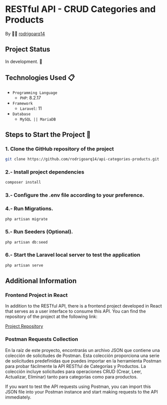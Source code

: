 # RESTful API - CRUD Categories and Products

By 👨‍💻 [rodrigoarq14](https://github.com/rodrigoarq14)

## Project Status

In development. 🚀

## Technologies Used 📋

* `Programming Language`
    * `PHP`: 8.2.17
* `Framework`
    * `Laravel`: 11
* `Database`
    * `MySQL || MariaDB`

## Steps to Start the Project 🚶


### 1. Clone the GitHub repository of the project

```bash
git clone https://github.com/rodrigoarq14/api-categories-products.git
```

### 2.- Install project dependencies

``` bash
composer install
```

### 3.- Configure the .env file according to your preference.

### 4.- Run Migrations.

``` bash
php artisan migrate
```

### 5.- Run Seeders (Optional).

``` bash
php artisan db:seed
```

### 6.- Start the Laravel local server to test the application

``` bash
php artisan serve
```

## Additional Information

### Frontend Project in React

In addition to the RESTful API, there is a frontend project developed in React that serves as a user interface to consume this API. You can find the repository of the project at the following link:

[Project Repository](https://github.com/rodrigoarq14/categories-products-react)

### Postman Requests Collection

En la raíz de este proyecto, encontrarás un archivo JSON que contiene una colección de solicitudes de Postman. Esta colección proporciona una serie de solicitudes predefinidas que puedes importar en la herramienta Postman para probar fácilmente la API RESTful de Categorías y Productos. La colección incluye solicitudes para operaciones CRUD (Crear, Leer, Actualizar, Eliminar) tanto para categorías como para productos.

If you want to test the API requests using Postman, you can import this JSON file into your Postman instance and start making requests to the API immediately.